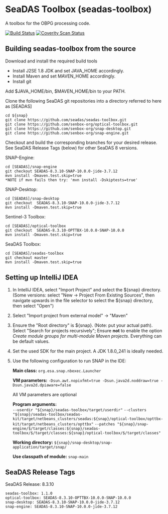 SeaDAS Toolbox (seadas-toolbox)
==========================

A toolbox for the OBPG processing code.

[![Build Status](https://travis-ci.org/senbox-org/s3tbx.svg?branch=master)](https://travis-ci.org/senbox-org/s3tbx)
[![Coverity Scan Status](https://scan.coverity.com/projects/7247/badge.svg)](https://scan.coverity.com/projects/senbox-org-s3tbx)

Building seadas-toolbox from the source
------------------------------

Download and install the required build tools
* Install J2SE 1.8 JDK and set JAVA_HOME accordingly.
* Install Maven and set MAVEN_HOME accordingly.
* Install git

Add $JAVA_HOME/bin, $MAVEN_HOME/bin to your PATH.

Clone the following SeaDAS git repositories into a directory referred to here as [SEADAS]

    cd ${snap}
    git clone https://github.com/seadas/seadas-toolbox.git
    git clone https://github.com/senbox-org/optical-toolbox.git
    git clone https://github.com/senbox-org/snap-desktop.git
    git clone https://github.com/senbox-org/snap-engine.git

Checkout and build the corresponding branches for your desired release.  See SeaDAS Release Tags (below) for other SeaDAS 8 versions.

SNAP-Engine:

    cd [SEADAS]/snap-engine
    git checkout SEADAS-8.3.10-SNAP-10.0.0-jide-3.7.12
    mvn install -Dmaven.test.skip=true
    *NOTE if mvn fails then try: 'mvn install -Dskiptests=true'

SNAP-Desktop:

    cd [SEADAS]/snap-desktop
    git checkout  SEADAS-8.3.10-SNAP-10.0.0-jide-3.7.12
    mvn install -Dmaven.test.skip=true

Sentinel-3 Toolbox:

    cd [SEADAS]/optical-toolbox
    git checkout  SEADAS-8.3.10-OPTTBX-10.0.0-SNAP-10.0.0
    mvn install -Dmaven.test.skip=true

SeaDAS Toolbox:

    cd [SEADAS]/seadas-toolbox
    git checkout master
    mvn install -Dmaven.test.skip=true



Setting up IntelliJ IDEA
------------------------


1. In IntelliJ IDEA, select "Import Project" and select the ${snap} directory. (Some versions: select "New -> Project From Existing Sources", then navigate upwards in the file selector to select the ${snap} directory, then select "Open")
2. Select "Import project from external model" -> "Maven"
3. Ensure the "Root directory" is ${snap}. (Note: put your actual path).
   Select "Search for projects recursively"; Ensure **not** to enable the option *Create module groups for multi-module Maven projects*. Everything can be default values.

4. Set the used SDK for the main project. A JDK 1.8.0_241 is ideally needed.

5. Use the following configuration to run SNAP in the IDE:

   **Main class:** `org.esa.snap.nbexec.Launcher`

   **VM parameters:** `-Dsun.awt.nopixfmt=true -Dsun.java2d.noddraw=true -Dsun.java2d.dpiaware=false`

   All VM parameters are optional

   **Program arguments:**    
   `--userdir "${snap}/seadas-toolbox/target/userdir"`
   `--clusters "${snap}/seadas-toolbox/seadas-kit/target/netbeans_clusters/seadas:${snap}/optical-toolbox/opttbx-kit/target/netbeans_clusters/opttbx"`
   `--patches "${snap}/snap-engine/$/target/classes:${snap}/seadas-toolbox/$/target/classes:${snap}/optical-toolbox/$/target/classes"`

   **Working directory:** `${snap}/snap-desktop/snap-application/target/snap/`

   **Use classpath of module:** `snap-main`



SeaDAS Release Tags
------------------------
SeaDAS Release: 8.3.10

    seadas-toolbox: 1.1.0		
    optical-toolbox: SEADAS-8.3.10-OPTTBX-10.0.0-SNAP-10.0.0	
    snap-desktop: SEADAS-8.3.10-SNAP-10.0.0-jide-3.7.12	
    snap-engine: SEADAS-8.3.10-SNAP-10.0.0-jide-3.7.12	



